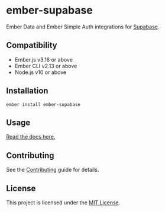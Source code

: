 ember-supabase
==============================================================================

Ember Data and Ember Simple Auth integrations for [Supabase](https://supabase.com/).


Compatibility
------------------------------------------------------------------------------

* Ember.js v3.16 or above
* Ember CLI v2.13 or above
* Node.js v10 or above


Installation
------------------------------------------------------------------------------

```
ember install ember-supabase
```


Usage
------------------------------------------------------------------------------

[Read the docs here.](docs/getting-started.md)


Contributing
------------------------------------------------------------------------------

See the [Contributing](CONTRIBUTING.md) guide for details.


License
------------------------------------------------------------------------------

This project is licensed under the [MIT License](LICENSE.md).
